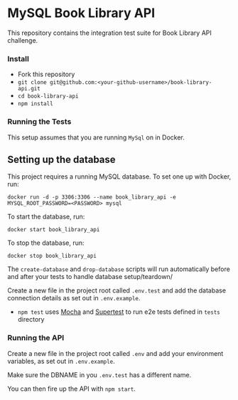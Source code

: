 # MySQL Book Library API

This repository contains the integration test suite for Book Library API challenge.

### Install
- Fork this repository
- `git clone git@github.com:<your-github-username>/book-library-api.git`
- `cd book-library-api`
- `npm install`

### Running the Tests
This setup assumes that you are running `MySql` on in Docker.

## Setting up the database

This project requires a running MySQL database. To set one up with Docker, run:

```
docker run -d -p 3306:3306 --name book_library_api -e MYSQL_ROOT_PASSWORD=<PASSWORD> mysql
```
To start the database, run:

```
docker start book_library_api
```

To stop the database, run:

```
docker stop book_library_api
```

The `create-database` and `drop-database` scripts will run automatically before and after your tests to handle database setup/teardown/

Create a new file in the project root called `.env.test` and add the database connection details as set out in `.env.example`.


- `npm test` uses [Mocha](https://mochajs.org/) and [Supertest](https://www.npmjs.com/package/supertest) to run e2e tests defined in `tests` directory

### Running the API

Create a new file in the project root called `.env` and add your environment variables, as set out in `.env.example`.

Make sure the DBNAME in you `.env.test` has a different name.

You can then fire up the API with `npm start`.